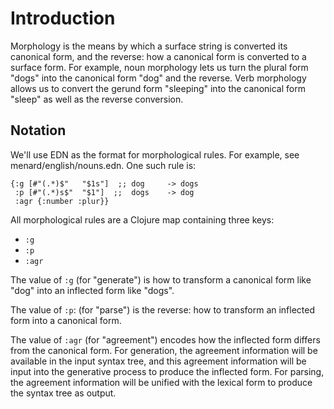 # Introduction

Morphology is the means by which a surface string is converted its
canonical form, and the reverse: how a canonical form is converted to
a surface form. For example, noun morphology lets us turn the plural form
"dogs" into the canonical form "dog" and the reverse. Verb morphology
allows us to convert the gerund form "sleeping" into the canonical
form "sleep" as well as the reverse conversion.

## Notation

We'll use EDN as the format for morphological rules. For example, see
menard/english/nouns.edn. One such rule is:

```
{:g [#"(.*)$"   "$1s"]  ;; dog     -> dogs
 :p [#"(.*)s$"  "$1"]  ;;  dogs    -> dog
 :agr {:number :plur}}
```

All morphological rules are a Clojure map containing three keys:

- `:g`
- `:p`
- `:agr`


The value of `:g` (for "generate") is how to transform a
canonical form like "dog" into an inflected form like "dogs".

The value of `:p`: (for "parse") is the reverse: how to transform an
inflected form into a canonical form.

The value of `:agr` (for "agreement") encodes how the inflected form
differs from the canonical form. For generation, the agreement
information will be available in the input syntax tree, and this agreement
information will be input into the generative process to produce the
inflected form. For parsing, the agreement information will be unified
with the lexical form to produce the syntax tree as output.








